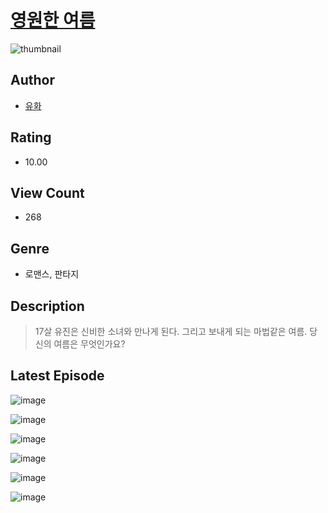 # [영원한 여름](https://comic.naver.com/challenge/list?titleId=811253)
![thumbnail](https://image-comic.pstatic.net/user_contents_data/challenge_comic/2023/05/25/357931/upload_7004285134513452593_480x623.jpeg)

## Author
- [유화](https://comic.naver.com/artistTitle?id=357931)

## Rating
- 10.00

## View Count
- 268

## Genre
- 로맨스, 판타지

## Description
> 17살 유진은 신비한 소녀와 만나게 된다. 그리고 보내게 되는 마법같은 여름. 당신의 여름은 무엇인가요?


## Latest Episode
![image](https://image-comic.pstatic.net/user_contents_data/challenge_comic/2023/05/27/357931/upload_3904680470477288035.jpeg)

![image](https://image-comic.pstatic.net/user_contents_data/challenge_comic/2023/05/27/357931/upload_7364291625366925625.jpeg)

![image](https://image-comic.pstatic.net/user_contents_data/challenge_comic/2023/05/27/357931/upload_3905012536648806453.jpeg)

![image](https://image-comic.pstatic.net/user_contents_data/challenge_comic/2023/05/25/357931/upload_7077519193879950905.jpeg)

![image](https://image-comic.pstatic.net/user_contents_data/challenge_comic/2023/05/27/357931/upload_3918802602052378933.jpeg)

![image](https://image-comic.pstatic.net/user_contents_data/challenge_comic/2023/05/27/357931/upload_7305229130079483446.jpeg)
